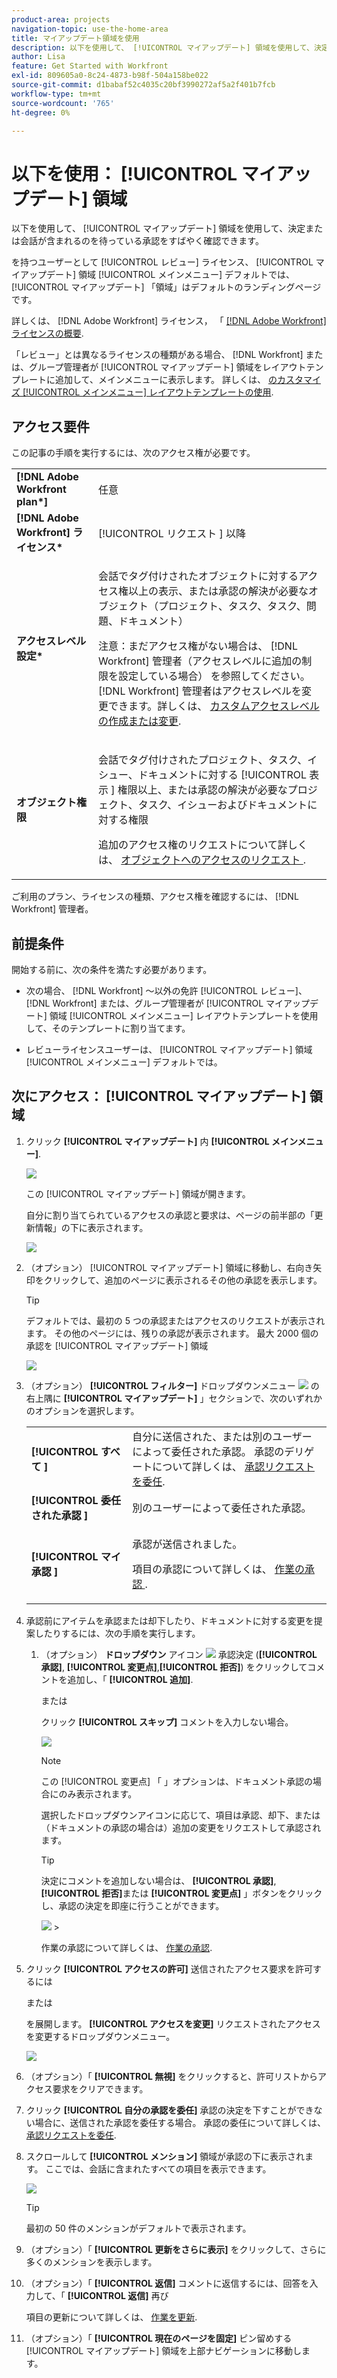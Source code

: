 ```yaml
---
product-area: projects
navigation-topic: use-the-home-area
title: マイアップデート領域を使用
description: 以下を使用して、 [!UICONTROL マイアップデート] 領域を使用して、決定または会話が含まれるのを待っている承認をすばやく確認できます。
author: Lisa
feature: Get Started with Workfront
exl-id: 809605a0-8c24-4873-b98f-504a158be022
source-git-commit: d1babaf52c4035c20bf3990272af5a2f401b7fcb
workflow-type: tm+mt
source-wordcount: '765'
ht-degree: 0%

---
```


# 以下を使用： [!UICONTROL マイアップデート] 領域

<!--
<p data-mc-conditions="QuicksilverOrClassic.Draft mode">(NOTE: there is a similar article like this in the "My Work" folder that is conditioned for Classic only)</p>
-->

以下を使用して、 [!UICONTROL マイアップデート] 領域を使用して、決定または会話が含まれるのを待っている承認をすばやく確認できます。

を持つユーザーとして [!UICONTROL レビュー] ライセンス、 [!UICONTROL マイアップデート] 領域 [!UICONTROL メインメニュー] デフォルトでは、 [!UICONTROL マイアップデート] 「領域」はデフォルトのランディングページです。

詳しくは、 [!DNL Adobe Workfront] ライセンス， 「 [[!DNL Adobe Workfront] ライセンスの概要](../../../administration-and-setup/add-users/access-levels-and-object-permissions/wf-licenses.md).

「レビュー」とは異なるライセンスの種類がある場合、 [!DNL Workfront] または、グループ管理者が [!UICONTROL マイアップデート] 領域をレイアウトテンプレートに追加して、メインメニューに表示します。 詳しくは、 [のカスタマイズ [!UICONTROL メインメニュー] レイアウトテンプレートの使用](../../../administration-and-setup/customize-workfront/use-layout-templates/customize-main-menu.md).

## アクセス要件

この記事の手順を実行するには、次のアクセス権が必要です。

<table style="table-layout:auto"> 
 <col> 
 <col> 
 <tbody> 
  <tr> 
   <td role="rowheader"><strong>[!DNL Adobe Workfront plan*]</strong></td> 
   <td> <p>任意</p> </td> 
  </tr> 
  <tr> 
   <td role="rowheader"><strong>[!DNL Adobe Workfront] ライセンス*</strong></td> 
   <td> <p>[!UICONTROL リクエスト ] 以降</p> </td> 
  </tr> 
  <tr> 
   <td role="rowheader"><strong>アクセスレベル設定*</strong></td> 
   <td> <p>会話でタグ付けされたオブジェクトに対するアクセス権以上の表示、または承認の解決が必要なオブジェクト（プロジェクト、タスク、タスク、問題、ドキュメント）</p> <p>注意：まだアクセス権がない場合は、 [!DNL Workfront] 管理者（アクセスレベルに追加の制限を設定している場合） を参照してください。 [!DNL Workfront] 管理者はアクセスレベルを変更できます。詳しくは、 <a href="../../../administration-and-setup/add-users/configure-and-grant-access/create-modify-access-levels.md" class="MCXref xref">カスタムアクセスレベルの作成または変更</a>.</p> </td> 
  </tr> 
  <tr> 
   <td role="rowheader"><strong>オブジェクト権限</strong></td> 
   <td> <p>会話でタグ付けされたプロジェクト、タスク、イシュー、ドキュメントに対する [!UICONTROL 表示 ] 権限以上、または承認の解決が必要なプロジェクト、タスク、イシューおよびドキュメントに対する権限</p> <p>追加のアクセス権のリクエストについて詳しくは、 <a href="../../../workfront-basics/grant-and-request-access-to-objects/request-access.md" class="MCXref xref">オブジェクトへのアクセスのリクエスト </a>.</p> </td> 
  </tr> 
 </tbody> 
</table>

ご利用のプラン、ライセンスの種類、アクセス権を確認するには、 [!DNL Workfront] 管理者。

## 前提条件

開始する前に、次の条件を満たす必要があります。

* 次の場合、 [!DNL Workfront] ～以外の免許 [!UICONTROL レビュー]、 [!DNL Workfront] または、グループ管理者が [!UICONTROL マイアップデート] 領域 [!UICONTROL メインメニュー] レイアウトテンプレートを使用して、そのテンプレートに割り当てます。

* レビューライセンスユーザーは、 [!UICONTROL マイアップデート] 領域 [!UICONTROL メインメニュー] デフォルトでは。

## 次にアクセス： [!UICONTROL マイアップデート] 領域

1. クリック **[!UICONTROL マイアップデート]** 内 **[!UICONTROL メインメニュー]**.

   ![](assets/access-my-updates-from-main-menu-reviewer-user-nwe-350x294.png)

   この [!UICONTROL マイアップデート] 領域が開きます。

   自分に割り当てられているアクセスの承認と要求は、ページの前半部の「更新情報」の下に表示されます。

   ![](assets/my-updates-mentions-for-reviwers-nwe-350x418.png)

1. （オプション） [!UICONTROL マイアップデート] 領域に移動し、右向き矢印をクリックして、追加のページに表示されるその他の承認を表示します。

   >[!TIP]
   >
   >デフォルトでは、最初の 5 つの承認またはアクセスのリクエストが表示されます。 その他のページには、残りの承認が表示されます。 最大 2000 個の承認を [!UICONTROL マイアップデート] 領域

   ![](assets/pagination-for-my-updates-page-highlighted-nwe-350x78.png)

1. （オプション） **[!UICONTROL フィルター]** ドロップダウンメニュー ![](assets/filter-nwepng.png) の右上隅に **[!UICONTROL マイアップデート]** 」セクションで、次のいずれかのオプションを選択します。

   <table style="table-layout:auto"> 
    <col> 
    </col> 
    <col> 
    </col> 
    <tbody> 
     <tr> 
      <td role="rowheader"><strong>[!UICONTROL すべて ]</strong></td> 
      <td>自分に送信された、または別のユーザーによって委任された承認。 承認のデリゲートについて詳しくは、 <a href="../../../review-and-approve-work/manage-approvals/delegate-approval-requests.md" class="MCXref xref">承認リクエストを委任</a>. </td> 
     </tr> 
     <tr> 
      <td role="rowheader"><strong>[!UICONTROL 委任された承認 ]</strong></td> 
      <td>別のユーザーによって委任された承認。 </td> 
     </tr> 
     <tr> 
      <td role="rowheader"><strong>[!UICONTROL マイ承認 ]</strong></td> 
      <td> <p>承認が送信されました。 </p> <p>項目の承認について詳しくは、 <a href="../../../review-and-approve-work/manage-approvals/approving-work.md" class="MCXref xref">作業の承認 </a>.</p> </td> 
     </tr> 
    </tbody> 
   </table>

1. 承認前にアイテムを承認または却下したり、ドキュメントに対する変更を提案したりするには、次の手順を実行します。

   1. （オプション） **ドロップダウン** アイコン ![](assets/down-arrow-blue.png) 承認決定 (**[!UICONTROL 承認]**, **[!UICONTROL 変更点]**,**[!UICONTROL 拒否]**) をクリックしてコメントを追加し、「 **[!UICONTROL 追加]**.

      または

      クリック **[!UICONTROL スキップ]** コメントを入力しない場合。

      ![](assets/approval-decision-buttons-in-my-updates-with-comment-box-nwe-350x183.png)

      >[!NOTE]
      >
      >この [!UICONTROL 変更点] 「 」オプションは、ドキュメント承認の場合にのみ表示されます。

      選択したドロップダウンアイコンに応じて、項目は承認、却下、または（ドキュメントの承認の場合は）追加の変更をリクエストして承認されます。

      >[!TIP]
      >
      >決定にコメントを追加しない場合は、 **[!UICONTROL 承認]**, **[!UICONTROL 拒否]**&#x200B;または **[!UICONTROL 変更点]** 」ボタンをクリックし、承認の決定を即座に行うことができます。
      >
      >
      >![](assets/approval-decision-buttons-in-my-updates-nwe-350x169.png)      >

      作業の承認について詳しくは、 [作業の承認](../../../review-and-approve-work/manage-approvals/approving-work.md).

1. クリック **[!UICONTROL アクセスの許可]** 送信されたアクセス要求を許可するには

   または

   を展開します。 **[!UICONTROL アクセスを変更]** リクエストされたアクセスを変更するドロップダウンメニュー。

   ![](assets/grant-access-button-in-my-updates-nwe-350x224.png)

1. （オプション）「 **[!UICONTROL 無視]** をクリックすると、許可リストからアクセス要求をクリアできます。
1. クリック **[!UICONTROL 自分の承認を委任]** 承認の決定を下すことができない場合に、送信された承認を委任する場合。 承認の委任について詳しくは、 [承認リクエストを委任](../../../review-and-approve-work/manage-approvals/delegate-approval-requests.md).
1. スクロールして **[!UICONTROL メンション]** 領域が承認の下に表示されます。 ここでは、会話に含まれたすべての項目を表示できます。

   ![](assets/mentions-area-for-reviewers-nwe-350x191.png)

   >[!TIP]
   >
   >最初の 50 件のメンションがデフォルトで表示されます。

1. （オプション）「 **[!UICONTROL 更新をさらに表示]** をクリックして、さらに多くのメンションを表示します。
1. （オプション）「 **[!UICONTROL 返信]** コメントに返信するには、回答を入力して、「 **[!UICONTROL 返信]** 再び

   項目の更新について詳しくは、 [作業を更新](../../../workfront-basics/updating-work-items-and-viewing-updates/update-work.md).

1. （オプション）「 **[!UICONTROL 現在のページを固定]** ピン留めする [!UICONTROL マイアップデート] 領域を上部ナビゲーションに移動します。
